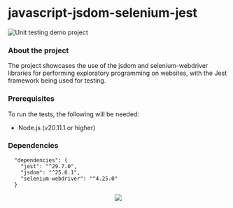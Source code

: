 # javascript-jsdom-selenium-jest
![Unit testing demo project]( https://img.shields.io/badge/Demo_project-blue)

### About the project
The project showcases the use of the jsdom and selenium-webdriver libraries for performing exploratory programming on websites, with the Jest framework being used for testing.

### Prerequisites
To run the tests, the following will be needed: 
* Node.js (v20.11.1 or higher)

### Dependencies
```
  "dependencies": {
    "jest": "^29.7.0",
    "jsdom": "^25.0.1",
    "selenium-webdriver": "^4.25.0"
  }
```

<p align="center">
  <a href="https://skillicons.dev">
    <img src="https://skillicons.dev/icons?i=vscode,javascript,nodejs,jest&theme=light"/>
	 
  </a>
</p>
